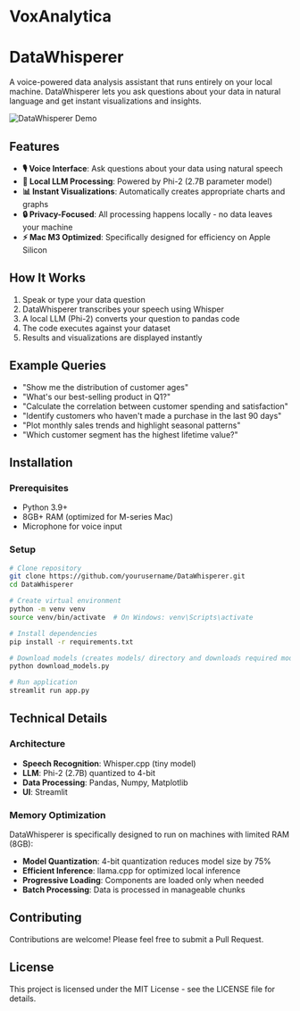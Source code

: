 # VoxAnalytica
# DataWhisperer

A voice-powered data analysis assistant that runs entirely on your local machine. DataWhisperer lets you ask questions about your data in natural language and get instant visualizations and insights.

![DataWhisperer Demo](https://via.placeholder.com/800x400?text=DataWhisperer+Demo)

## Features

- **🎙️ Voice Interface**: Ask questions about your data using natural speech
- **🧠 Local LLM Processing**: Powered by Phi-2 (2.7B parameter model)
- **📊 Instant Visualizations**: Automatically creates appropriate charts and graphs
- **🔒 Privacy-Focused**: All processing happens locally - no data leaves your machine
- **⚡ Mac M3 Optimized**: Specifically designed for efficiency on Apple Silicon

## How It Works

1. Speak or type your data question
2. DataWhisperer transcribes your speech using Whisper
3. A local LLM (Phi-2) converts your question to pandas code
4. The code executes against your dataset
5. Results and visualizations are displayed instantly

## Example Queries

- "Show me the distribution of customer ages"
- "What's our best-selling product in Q1?"
- "Calculate the correlation between customer spending and satisfaction"
- "Identify customers who haven't made a purchase in the last 90 days"
- "Plot monthly sales trends and highlight seasonal patterns"
- "Which customer segment has the highest lifetime value?"

## Installation

### Prerequisites

- Python 3.9+
- 8GB+ RAM (optimized for M-series Mac)
- Microphone for voice input

### Setup

```bash
# Clone repository
git clone https://github.com/yourusername/DataWhisperer.git
cd DataWhisperer

# Create virtual environment
python -m venv venv
source venv/bin/activate  # On Windows: venv\Scripts\activate

# Install dependencies
pip install -r requirements.txt

# Download models (creates models/ directory and downloads required models)
python download_models.py

# Run application
streamlit run app.py
```

## Technical Details

### Architecture

- **Speech Recognition**: Whisper.cpp (tiny model)
- **LLM**: Phi-2 (2.7B) quantized to 4-bit
- **Data Processing**: Pandas, Numpy, Matplotlib
- **UI**: Streamlit

### Memory Optimization

DataWhisperer is specifically designed to run on machines with limited RAM (8GB):

- **Model Quantization**: 4-bit quantization reduces model size by 75%
- **Efficient Inference**: llama.cpp for optimized local inference
- **Progressive Loading**: Components are loaded only when needed
- **Batch Processing**: Data is processed in manageable chunks

## Contributing

Contributions are welcome! Please feel free to submit a Pull Request.

## License

This project is licensed under the MIT License - see the LICENSE file for details.

